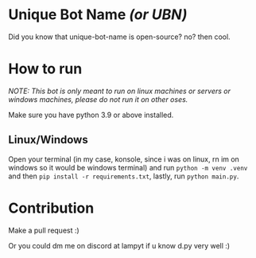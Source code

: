 # Unique Bot Name *(or UBN)*

Did you know that unique-bot-name is open-source? no? then cool.

# How to run

*NOTE: This bot is only meant to run on linux machines or servers or windows machines, please do not run it on other oses.*

Make sure you have python 3.9 or above installed.

## Linux/Windows

Open your terminal (in my case, konsole, since i was on linux, rn im on windows so it would be windows terminal) and run ``python -m venv .venv`` and then ``pip install -r requirements.txt``, lastly, run ``python main.py``.

# Contribution

Make a pull request :)

Or you could dm me on discord at lampyt if u know d.py very well :)

